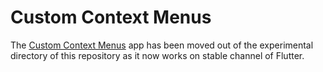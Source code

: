 # Custom Context Menus

The [Custom Context Menus](https://github.com/flutter/samples/tree/main/context_menus)
app has been moved out of the experimental directory of this repository as it now 
works on stable channel of Flutter.
